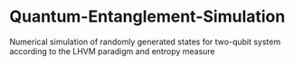 # Quantum-Entanglement-Simulation
Numerical simulation of randomly generated states for two-qubit system according to the LHVM paradigm and entropy measure

